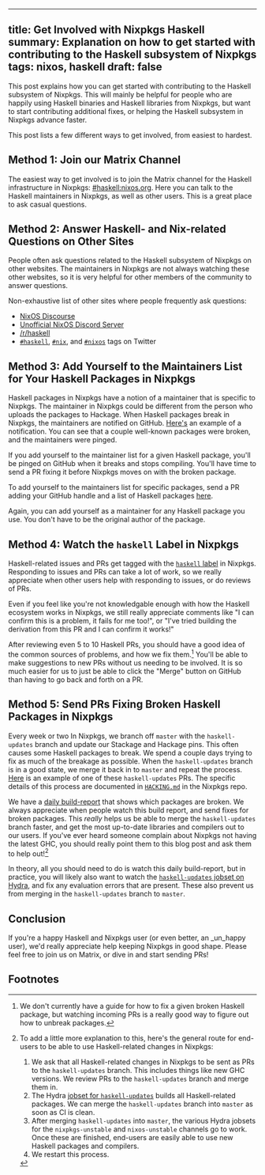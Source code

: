 ------------------------------------------------------
title: Get Involved with Nixpkgs Haskell
summary: Explanation on how to get started with contributing to the Haskell subsystem of Nixpkgs
tags: nixos, haskell
draft: false
------------------------------------------------------

This post explains how you can get started with contributing to the Haskell
subsystem of Nixpkgs.  This will mainly be helpful for people who are happily
using Haskell binaries and Haskell libraries from Nixpkgs, but want to start
contributing additional fixes, or helping the Haskell subsystem in Nixpkgs
advance faster.

This post lists a few different ways to get involved, from easiest to hardest.

## Method 1: Join our Matrix Channel

The easiest way to get involved is to join the Matrix channel for the Haskell
infrastructure in Nixpkgs:
[#haskell:nixos.org](https://matrix.to/#/#haskell:nixos.org).  Here you can talk
to the Haskell maintainers in Nixpkgs, as well as other users.  This is a great place
to ask casual questions.

## Method 2: Answer Haskell- and Nix-related Questions on Other Sites

People often ask questions related to the Haskell subsystem of Nixpkgs on other
websites. The maintainers in Nixpkgs are not always watching these other
websites, so it is very helpful for other members of the community to answer
questions.

Non-exhaustive list of other sites where people frequently ask questions:

- [NixOS Discourse](https://discourse.nixos.org/)
- [Unofficial NixOS Discord Server](https://discord.com/invite/RbvHtGa)
- [/r/haskell](https://www.reddit.com/r/haskell)
- [`#haskell`](https://twitter.com/hashtag/haskell),
    [`#nix`](https://twitter.com/hashtag/nix), and
    [`#nixos`](https://twitter.com/hashtag/nixos) tags on Twitter

## Method 3: Add Yourself to the Maintainers List for Your Haskell Packages in Nixpkgs

Haskell packages in Nixpkgs have a notion of a maintainer that is specific to
Nixpkgs.  The maintainer in Nixpkgs could be different from the person who
uploads the packages to Hackage.  When Haskell packages break in Nixpkgs, the
maintainers are notified on GitHub.
[Here's](https://github.com/NixOS/nixpkgs/pull/199424#issuecomment-1305869454)
an example of a notification.  You can see that a couple well-known packages
were broken, and the maintainers were pinged.

If you add yourself to the maintainer list for a given Haskell package, you'll
be pinged on GitHub when it breaks and stops compiling.  You'll have time to
send a PR fixing it before Nixpkgs moves on with the broken package.

To add yourself to the maintainers list for specific packages, send a PR
adding your GitHub handle and a list of Haskell packages
[here](https://github.com/NixOS/nixpkgs/blob/3e1a3aa9392fd2be39717eb1ea2a08253d1ba3fd/pkgs/development/haskell-modules/configuration-hackage2nix/main.yaml#L166).

Again, you can add yourself as a maintainer for any Haskell package you use.
You don't have to be the original author of the package.

## Method 4: Watch the `haskell` Label in Nixpkgs

Haskell-related issues and PRs get tagged with the [`haskell`
label](https://github.com/NixOS/nixpkgs/labels/6.topic%3A%20haskell) in
Nixpkgs.  Responding to issues and PRs can take a lot of work, so we
really appreciate when other users help with responding to issues, or do
reviews of PRs.

Even if you feel like you're not knowledgable enough with how the Haskell ecosystem
works in Nixpkgs, we still really appreciate comments like "I can confirm
this is a problem, it fails for me too!", or "I've tried building the
derivation from this PR and I can confirm it works!"

After reviewing even 5 to 10 Haskell PRs, you should have a good idea of the
common sources of problems, and how we fix them.[^2]  You'll be able to make
suggestions to new PRs without us needing to be involved. It is so much easier
for us to just be able to click the "Merge" button on GitHub than having to go
back and forth on a PR.

## Method 5: Send PRs Fixing Broken Haskell Packages in Nixpkgs

Every week or two In Nixpkgs, we branch off `master` with the
`haskell-updates` branch and update our Stackage and Hackage pins. This often
causes some Haskell packages to break.  We spend a couple days trying to fix as
much of the breakage as possible.  When the `haskell-updates` branch is in a
good state, we merge it back in to `master` and repeat the process.
[Here](https://github.com/NixOS/nixpkgs/pull/199424) is an example of one of
these `haskell-updates` PRs. The specific details of this process are
documented in
[`HACKING.md`](https://github.com/NixOS/nixpkgs/blob/b457130e8a21608675ddf12c7d85227b22a27112/pkgs/development/haskell-modules/HACKING.md)
in the Nixpkgs repo.

We have a [daily
build-report](https://github.com/cdepillabout/nix-haskell-updates-status) that
shows which packages are broken.  We always appreciate when people watch this
build report, and send fixes for broken packages.  This _really_ helps us be
able to merge the `haskell-updates` branch faster, and get the most up-to-date
libraries and compilers out to our users.  If you've ever heard someone
complain about Nixpkgs not having the latest GHC, you should really point them
to this blog post and ask them to help out![^1]

In theory, all you should need to do is watch this daily build-report, but in
practice, you will likely also want to watch the [`haskell-updates` jobset on
Hydra](https://hydra.nixos.org/jobset/nixpkgs/haskell-updates#tabs-errors), and
fix any evaluation errors that are present.  These also prevent us from merging
in the `haskell-updates` branch to `master`.

## Conclusion

If you're a happy Haskell and Nixpkgs user (or even better, an _un_happy user),
we'd really appreciate help keeping Nixpkgs in good shape.  Please feel free to
join us on Matrix, or dive in and start sending PRs!

## Footnotes

[^1]: To add a little more explanation to this, here's the general route for
    end-users to be able to use Haskell-related changes in Nixpkgs:

    1. We ask that all Haskell-related changes in Nixpkgs to be sent as PRs to the
        `haskell-updates` branch. This includes things like new GHC versions.
        We review PRs to the `haskell-updates` branch and merge them in.
    1. The Hydra [jobset for `haskell-updates`](https://hydra.nixos.org/jobset/nixpkgs/haskell-updates)
        builds all Haskell-related packages.  We can merge the
        `haskell-updates` branch into `master` as soon as CI is clean.
    1. After merging `haskell-updates` into `master`, the various Hydra jobsets for
        the `nixpkgs-unstable` and `nixos-unstable` channels go to work.  Once
        these are finished, end-users are easily able to use new
        Haskell packages and compilers.
    1. We restart this process.

[^2]: We don't currently have a guide for how to fix a given broken Haskell package, but
    watching incoming PRs is a really good way to figure out how to unbreak packages.
